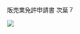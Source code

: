販売業免許申請書 次葉７

![](https://www.nta.go.jp/tmp/38eb36d8-468e-4769-beff-268cfd0cf468/images/24fea05d4eb506291153f2648db224df4fa238fbf58c80dbf5d74d7b9bcf8cc7.jpg)
